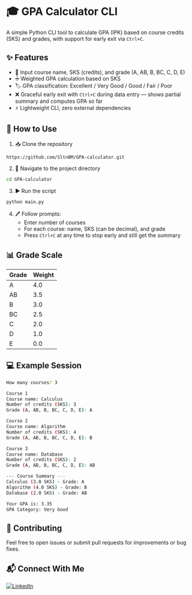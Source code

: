 # 🎓 GPA Calculator CLI
A simple Python CLI tool to calculate GPA (IPK) based on course credits (SKS) and grades, with support for early exit via `Ctrl+C`.

## ✨ Features
- 📝 Input course name, SKS (credits), and grade (A, AB, B, BC, C, D, E)
- ➗ Weighted GPA calculation based on SKS
- 🏷️ GPA classification: Excellent / Very Good / Good / Fair / Poor
- ❌ Graceful early exit with `Ctrl+C` during data entry — shows partial summary and computes GPA so far
- ⚡ Lightweight CLI, zero external dependencies

## 🚀 How to Use
1. 📥 Clone the repository
```bash
https://github.com/SltnBM/GPA-calculator.git
```
2. 📂 Navigate to the project directory
```bash
cd GPA-calculator
```
3. ▶️ Run the script
```bash
python main.py
```
4. 🖊️ Follow prompts:
   - Enter number of courses
   - For each course: name, SKS (can be decimal), and grade
   - Press `Ctrl+C` at any time to stop early and still get the summary

## 📊 Grade Scale
| Grade | Weight |
|-------|--------|
| A     | 4.0    |
| AB    | 3.5    |
| B     | 3.0    |
| BC    | 2.5    |
| C     | 2.0    |
| D     | 1.0    |
| E     | 0.0    |

## 💻 Example Session
```bash
How many courses? 3

Course 1
Course name: Calculus
Number of credits (SKS): 3
Grade (A, AB, B, BC, C, D, E): A

Course 2
Course name: Algorithm
Number of credits (SKS): 4
Grade (A, AB, B, BC, C, D, E): B

Course 3
Course name: Database
Number of credits (SKS): 2
Grade (A, AB, B, BC, C, D, E): AB

--- Course Summary ---
Calculus (3.0 SKS) - Grade: A
Algorithm (4.0 SKS) - Grade: B
Database (2.0 SKS) - Grade: AB

Your GPA is: 3.35
GPA Category: Very Good
```

## 🤝 Contributing
Feel free to open issues or submit pull requests for improvements or bug fixes.

## 📬 Connect With Me
[![LinkedIn](https://img.shields.io/badge/LinkedIn-Sultan%20Badra-blue?logo=linkedin\&logoColor=white\&style=flat-square)](https://www.linkedin.com/in/sultan-badra)